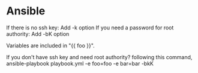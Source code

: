 # Ansible


If there is no ssh key: Add -k option
If you need a password for root authority: Add -bK option

Variables are included in "{{ foo }}".

If you don't have ssh key and need root authority?
following this command,
ansible-playbook playbook.yml -e foo=foo -e bar=bar -bkK